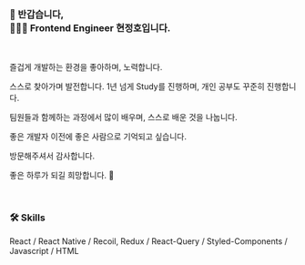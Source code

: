 
<div align="left">
 <h3>🙏  반갑습니다, <br>🧑🏻‍💻 Frontend Engineer 현정호입니다.</h3><br>
 <p>즐겁게 개발하는 환경을 좋아하며, 노력합니다.</p>
 <p>스스로 찾아가며 발전합니다. 1년 넘게 Study를 진행하며, 개인 공부도 꾸준히 진행합니다.</p>
 <p>팀원들과 함께하는 과정에서 많이 배우며, 스스로 배운 것을 나눕니다.</p>
 <p>좋은 개발자 이전에 좋은 사람으로 기억되고 싶습니다.</p>
 <p>방문해주셔서 감사합니다.</p>
 <p>좋은 하루가 되길 희망합니다. 🙂</p>
<br>
 <h3>🛠 Skills</h3>
 <div>React / React Native / Recoil, Redux / React-Query / Styled-Components / Javascript / HTML </div><br>
 
